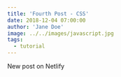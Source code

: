 ```yaml
---
title: 'Fourth Post - CSS'
date: 2018-12-04 07:00:00
author: 'Jane Doe'
image: ../../images/javascript.jpg
tags:
  - tutorial
---
```


New post on Netlify
